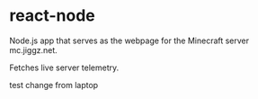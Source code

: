 # react-node

Node.js app that serves as the webpage for the Minecraft server mc.jiggz.net.

Fetches live server telemetry.

test change from laptop